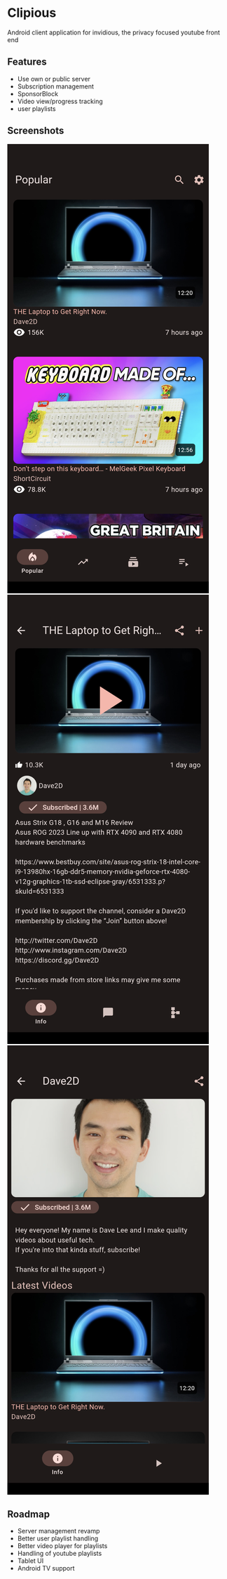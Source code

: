 # Clipious

Android client application for invidious, the privacy focused youtube front end

## Features

- Use own or public  server
- Subscription management
- SponsorBlock
- Video view/progress tracking
- user playlists

## Screenshots

![Video list](./screenshots/video-list.png)
![Video details](./screenshots/video-details.png)
![Channel](./screenshots/channel.png)

## Roadmap

- Server management revamp
- Better user playlist handling
- Better video player for playlists
- Handling of youtube playlists
- Tablet UI
- Android TV support

